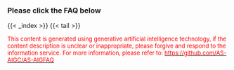 ### Please click the FAQ below
{{< _index >}}
{{< tail >}}
<p>
   <font color="red" size="2em">This content is generated using generative artificial intelligence technology, if the content description is unclear or inappropriate, please forgive and respond to the information service.
For more information, please refer to:
<a href="https://github.com/AS-AIGC/AS-AIGFAQ" target=_blank><font color="red">https://github.com/AS-AIGC/AS-AIGFAQ</font></a></font>
</p>
